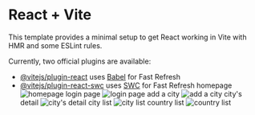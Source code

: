 # React + Vite

This template provides a minimal setup to get React working in Vite with HMR and some ESLint rules.

Currently, two official plugins are available:

- [@vitejs/plugin-react](https://github.com/vitejs/vite-plugin-react/blob/main/packages/plugin-react/README.md) uses [Babel](https://babeljs.io/) for Fast Refresh
- [@vitejs/plugin-react-swc](https://github.com/vitejs/vite-plugin-react-swc) uses [SWC](https://swc.rs/) for Fast Refresh
homepage
![homepage](https://github.com/miiia2222/worldwise/assets/149585047/585434a2-582b-49dc-83b0-662cbc0d672f)
login page
![login page](https://github.com/miiia2222/worldwise/assets/149585047/f2d06cc6-b7dd-422f-96a1-7bf9ef54fc7b)
add a city
![add a city](https://github.com/miiia2222/worldwise/assets/149585047/09ac5a1c-8895-45d6-aea1-5bf4fca50898)
city's detail
![city's detail](https://github.com/miiia2222/worldwise/assets/149585047/70e7fc37-025e-489b-9cf9-3396708ae027)
city list
![city list](https://github.com/miiia2222/worldwise/assets/149585047/30e30ce3-5210-464d-aacf-3e1553db8cba)
country list
![country list](https://github.com/miiia2222/worldwise/assets/149585047/22c81cd0-c6df-43ed-ab3f-bb51433d18b7)
